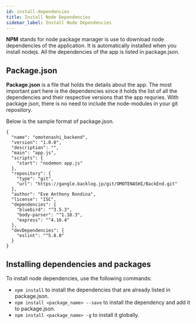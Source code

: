 ```yaml
---
id: install-dependencies
title: Install Node Dependencies
sidebar_label: Install Node Dependencies
---
```


**NPM** stands for node package manager is use to download node dependencies of the application. It is automatically installed when you install nodejs. All the dependencies of the app is listed in package.json. 

## Package.json
**Package.json** is a file that holds the details about the app. The most important part here is the dependencies since it holds the list of all the dependencies and their respective versions that the app requries. With package json, there is no need to include the node-modules in your git repository. 

Below is the sample format of package.json.
```
{
  "name": "omotenashi_backend",
  "version": "1.0.0",
  "description": "",
  "main": "app.js",
  "scripts": {
    "start": "nodemon app.js"
  },
  "repository": {
    "type": "git",
    "url": "https://gangle.backlog.jp/git/OMOTENASHI/BackEnd.git"
  },
  "author": "Eve Anthony Rondina",
  "license": "ISC",
  "dependencies": {
    "bluebird": "^3.5.3",
    "body-parser": "^1.18.3",
    "express": "^4.16.4"
  },
  "devDependencies": {
    "eslint": "^5.8.0"
  }
}

```

## Installing dependencies and packages

To install node dependencies, use the following commands: 

- ```npm install``` to install the dependencies that are already listed in package.json.
- ```npm install <package_name> --save``` to install the dependency and add it to package.json.
- ```npm install <package_name> -g``` to install it globally.




